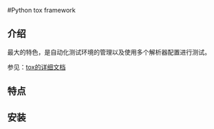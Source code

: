 #Python tox framework

## 介绍
最大的特色，是自动化测试环境的管理以及使用多个解析器配置进行测试。

参见：[tox的详细文档](http://testrun.org/tox/latest/)

## 特点


## 安装




